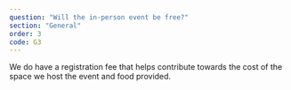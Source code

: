 ```yaml
---
question: "Will the in-person event be free?"
section: "General"
order: 3
code: G3
---
```


We do have a registration fee that helps contribute towards the cost of the space we host the event and food provided.

